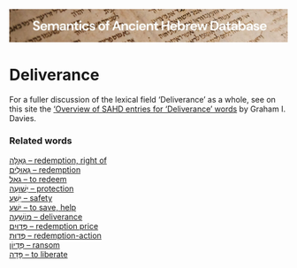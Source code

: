 <html><body><img id="banner" src="../../images/banners/banner.png" alt="banner" /></body></html>

# **Deliverance**

For a fuller discussion of the lexical field ‘Deliverance’ as a whole, see on this site the 
<a href="/sahd/miscellaneous/overview_deliverance/">‘Overview
of SAHD entries for ‘Deliverance’ words</a> by Graham I. Davies.


### Related words
[גְּאֻלָּה – redemption, right of](../words/redemption,_right_of.md)<br>[גְּאוּלִים – redemption](../words/redemption.md)<br>[גאל – to redeem](../words/g-2-l.md)<br>[יְשׁוּעָה – protection](../words/protection.md)<br>[יֵשַׁע – safety](../words/safety.md)<br>[ישׁע – to save, help](../words/to_save,_help.md)<br>[מוֹשָׁעָה – deliverance](../words/deliverance.md)<br>[פְּדוּיִם – redemption price](../words/redemption_price.md)<br>[פְּדוּת – redemption-action](../words/redemption-action.md)<br>[פִּדְיוֹן – ransom](../words/ransom.md)<br>[פָּדָה – to liberate](../words/to_liberate.md)<br>